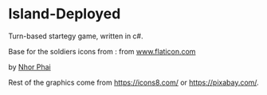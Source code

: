 # Island-Deployed
Turn-based startegy game, written in c#.

Base for the soldiers icons from : 
 from <a href="https://www.flaticon.com/" title="Flaticon">www.flaticon.com</a></div><div> by <a href="https://www.flaticon.com/authors/nhor-phai" title="Nhor Phai">Nhor Phai</a>

Rest of the graphics come from https://icons8.com/ or https://pixabay.com/.

